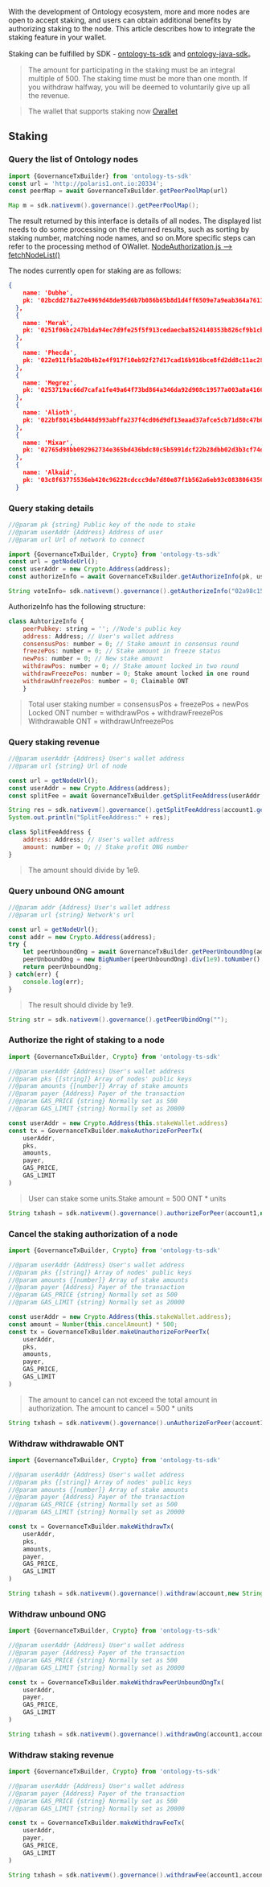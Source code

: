 
With the development of Ontology ecosystem, more and more nodes are open to accept staking, and users can obtain additional benefits by authorizing staking to the node. This article describes how to integrate the  staking feature in your wallet.


Staking can be fulfilled by SDK - [ontology-ts-sdk](https://github.com/ontio/ontology-ts-sdk) and [ontology-java-sdk](https://github.com/ontio/ontology-java-sdk/blob/master/src/main/java/demo/GovernanceDemo.java)。


> The amount for participating in the staking must be an integral multiple of 500. The staking time must be more than one month. If you withdraw halfway, you will be deemed to voluntarily give up all the revenue.

> The wallet that supports staking now [Owallet](https://github.com/ontio/OWallet/releases)


## Staking

### Query the list of Ontology nodes 

```javascript
import {GovernanceTxBuilder} from 'ontology-ts-sdk'
const url = 'http://polaris1.ont.io:20334';
const peerMap = await GovernanceTxBuilder.getPeerPoolMap(url)
```

```java
Map m = sdk.nativevm().governance().getPeerPoolMap();
```

The result returned by this interface is details of all nodes. The displayed list needs to do some processing on the returned results, such as sorting by staking number, matching node names, and so on.More specific steps can refer to the processing method of OWallet. [NodeAuthorization.js --> fetchNodeList()](https://github.com/ontio/OWallet/blob/master/src/renderer/store/modules/NodeAuthorization.js)


The nodes currently open for staking are as follows:

```json
{
    name: 'Dubhe',
    pk: '02bcdd278a27e4969d48de95d6b7b086b65b8d1d4ff6509e7a9eab364a76115af7'
  },
  {
    name: 'Merak',
    pk: '0251f06bc247b1da94ec7d9fe25f5f913cedaecba8524140353b826cf9b1cbd9f4'
  },
  {
    name: 'Phecda',
    pk: '022e911fb5a20b4b2e4f917f10eb92f27d17cad16b916bce8fd2dd8c11ac2878c0'
  },
  {
    name: 'Megrez',
    pk: '0253719ac66d7cafa1fe49a64f73bd864a346da92d908c19577a003a8a4160b7fa'
  },
  {
    name: 'Alioth',
    pk: '022bf80145bd448d993abffa237f4cd06d9df13eaad37afce5cb71d80c47b03feb'
  },
  {
    name: 'Mixar',
    pk: '02765d98bb092962734e365bd436bdc80c5b5991dcf22b28dbb02d3b3cf74d6444'
  },
  {
    name: 'Alkaid',
    pk: '03c8f63775536eb420c96228cdccc9de7d80e87f1b562a6eb93c0838064350aa53'
  }
```

### Query staking details

```javascript
//@param pk {string} Public key of the node to stake
//@param userAddr {Address} Address of user
//@param url Url of network to connect

import {GovernanceTxBuilder, Crypto} from 'ontology-ts-sdk'
const url = getNodeUrl();
const userAddr = new Crypto.Address(address);
const authorizeInfo = await GovernanceTxBuilder.getAuthorizeInfo(pk, userAddr, url)
```

```java
String voteInfo= sdk.nativevm().governance().getAuthorizeInfo("02a98c15099d599b55c87834fd41bf9ad55408050b32bdc6ea88d6358717e19525",account.getAddressU160());
```

AuthorizeInfo has the following structure:

```javascript
class AuhtorizeInfo {
    peerPubkey: string = ''; //Node's public key
    address: Address; // User's wallet address
    consensusPos: number = 0; // Stake amount in consensus round
    freezePos: number = 0; // Stake amount in freeze status
    newPos: number = 0; // New stake amount
    withdrawPos: number = 0; // Stake amount locked in two round
    withdrawFreezePos: number = 0; Stake amount locked in one round
    withdrawUnfreezePos: number = 0; Claimable ONT
    }
```

> Total user staking number = consensusPos + freezePos + newPos
> Locked ONT number = withdrawPos + withdrawFreezePos
> Withdrawable ONT = withdrawUnfreezePos

### Query staking revenue 

```javascript
//@param userAddr {Address} User's wallet address
//@param url {string} Url of node

const url = getNodeUrl();
const userAddr = new Crypto.Address(address);        
const splitFee = await GovernanceTxBuilder.getSplitFeeAddress(userAddr, url)
```

```java
String res = sdk.nativevm().governance().getSplitFeeAddress(account1.getAddressU160().toBase58());
System.out.println("SplitFeeAddress:" + res);
```

```javascript
class SplitFeeAddress {
    address: Address; // User's wallet address
    amount: number = 0; // Stake profit ONG number
}
```

> The amount should divide by 1e9.

### Query unbound ONG amount 

```javascript
//@param addr {Address} User's wallet address
//@param url {string} Network's url

const url = getNodeUrl();
const addr = new Crypto.Address(address);
try {   
    let peerUnboundOng = await GovernanceTxBuilder.getPeerUnboundOng(addr, url);
    peerUnboundOng = new BigNumber(peerUnboundOng).div(1e9).toNumber();
    return peerUnboundOng;
} catch(err) {
    console.log(err);
}
```
> The result should divide by 1e9.

```java
String str = sdk.nativevm().governance().getPeerUbindOng("");
```

### Authorize the right of staking to a node

```javascript
import {GovernanceTxBuilder, Crypto} from 'ontology-ts-sdk'

//@param userAddr {Address} User's wallet address
//@param pks {[string]} Array of nodes' public keys
//@param amounts {[number]} Array of stake amounts
//@param payer {Address} Payer of the transaction
//@param GAS_PRICE {string} Normally set as 500
//@param GAS_LIMIT {string} Normally set as 20000

const userAddr = new Crypto.Address(this.stakeWallet.address)
const tx = GovernanceTxBuilder.makeAuthorizeForPeerTx(
    userAddr,
    pks,
    amounts,
    payer,
    GAS_PRICE,
    GAS_LIMIT
)
```
> User can stake some units.Stake amount = 500 ONT * units

```java
String txhash = sdk.nativevm().governance().authorizeForPeer(account1,new String[]{"02a98c15099d599b55c87834fd41bf9ad55408050b32bdc6ea88d6358717e19525"},new long[]{2000000},account1,20000,500);
```
### Cancel the staking authorization of a node

```javascript
import {GovernanceTxBuilder, Crypto} from 'ontology-ts-sdk'

//@param userAddr {Address} User's wallet address
//@param pks {[string]} Array of nodes' public keys
//@param amounts {[number]} Array of stake amounts
//@param payer {Address} Payer of the transaction
//@param GAS_PRICE {string} Normally set as 500
//@param GAS_LIMIT {string} Normally set as 20000

const userAddr = new Crypto.Address(this.stakeWallet.address);
const amount = Number(this.cancelAmount) * 500;
const tx = GovernanceTxBuilder.makeUnauthorizeForPeerTx(
    userAddr,
    pks,
    amounts,
    payer,
    GAS_PRICE,
    GAS_LIMIT
)
```
> The amount to cancel can not exceed the total amount in authorization.
> The amount to cancel = 500 * units

```java
String txhash = sdk.nativevm().governance().unAuthorizeForPeer(account1,new String[]{"02a98c15099d599b55c87834fd41bf9ad55408050b32bdc6ea88d6358717e19525"},new long[]{20000},account1,20000,500);
```
### Withdraw withdrawable ONT

```javascript
import {GovernanceTxBuilder, Crypto} from 'ontology-ts-sdk'

//@param userAddr {Address} User's wallet address
//@param pks {[string]} Array of nodes' public keys
//@param amounts {[number]} Array of stake amounts
//@param payer {Address} Payer of the transaction
//@param GAS_PRICE {string} Normally set as 500
//@param GAS_LIMIT {string} Normally set as 20000

const tx = GovernanceTxBuilder.makeWithdrawTx(
	userAddr,
	pks,
	amounts,
	payer,
	GAS_PRICE,
	GAS_LIMIT
)
```

```java
String txhash = sdk.nativevm().governance().withdraw(account,new String[]{"03e1e09221c9f513df76273f3cec0d033ee6056b159300d7b1072fc7020eadccbb"},new long[]{9999},payerAcct,sdk.DEFAULT_GAS_LIMIT,500);
```
### Withdraw unbound ONG

```javascript
import {GovernanceTxBuilder, Crypto} from 'ontology-ts-sdk'

//@param userAddr {Address} User's wallet address
//@param payer {Address} Payer of the transaction
//@param GAS_PRICE {string} Normally set as 500
//@param GAS_LIMIT {string} Normally set as 20000

const tx = GovernanceTxBuilder.makeWithdrawPeerUnboundOngTx(
    userAddr,
    payer,
    GAS_PRICE,
    GAS_LIMIT
)
```

```java
String txhash = sdk.nativevm().governance().withdrawOng(account1,account1,20000,500);
```
### Withdraw staking revenue 

```javascript
import {GovernanceTxBuilder, Crypto} from 'ontology-ts-sdk'

//@param userAddr {Address} User's wallet address
//@param payer {Address} Payer of the transaction
//@param GAS_PRICE {string} Normally set as 500
//@param GAS_LIMIT {string} Normally set as 20000

const tx = GovernanceTxBuilder.makeWithdrawFeeTx(
    userAddr,
    payer,
    GAS_PRICE,
    GAS_LIMIT
)
```

```java
String txhash = sdk.nativevm().governance().withdrawFee(account1,account1,20000,500);
```
